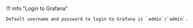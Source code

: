 !!! info "Login to Grafana"

    Default username and password to login to Grafana is `admin`/`admin`.
